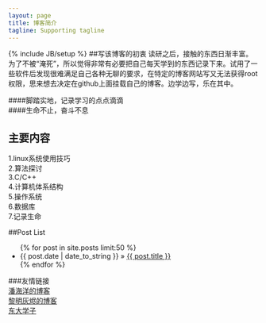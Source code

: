 ```yaml
---
layout: page
title: 博客简介
tagline: Supporting tagline
---
```

{% include JB/setup %}
##写该博客的初衷
读研之后，接触的东西日渐丰富。为了不被“淹死”，所以觉得非常有必要把自己每天学到的东西记录下来。试用了一些软件后发现很难满足自己各种无聊的要求，在特定的博客网站写又无法获得root权限，思来想去决定在github上面挂载自己的博客。边学边写，乐在其中。  

####脚踏实地，记录学习的点点滴滴  
####生命不止，奋斗不息  

## 主要内容  
  1.linux系统使用技巧  
  2.算法探讨  
  3.C/C++  
  4.计算机体系结构  
  5.操作系统  
  6.数据库  
  7.记录生命


##Post List  
<ul class="posts">
  {% for post in site.posts limit:50 %}
    <li><span>{{ post.date | date_to_string }}</span> &raquo; <a href="{{ BASE_PATH }}{{ post.url }}">{{ post.title }}</a></li>
  {% endfor %}
</ul>

###友情链接  
[潘海洋的博客](http://pocean.blog.163.com/blog/#m=0)  
[黎明灰烬的博客](http://www.jackwish.net/)  
[东大学子](http://blog.sina.com.cn/jiaoyou11)  

